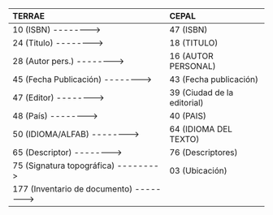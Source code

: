 TERRAE | CEPAL | 
|:------------- | :------------- |
| 10 (ISBN) -------->| 47 (ISBN) |
| 24 (Titulo) --------> | 18 (TITULO)|
| 28 (Autor pers.) --------> | 16 (AUTOR PERSONAL)|
| 45 (Fecha Publicación) --------> | 43 (Fecha publicación)|
| 47 (Editor) --------> | 39 (Ciudad de la editorial)|
| 48 (País) --------> | 40 (PAIS)|
| 50 (IDIOMA/ALFAB) --------> | 64 (IDIOMA DEL TEXTO)|
| 65 (Descriptor) --------> | 76 (Descriptores)|
| 75 (Signatura topográfica) -------->| 03 (Ubicación)|
| 177 (Inventario de documento) --------> |  |
